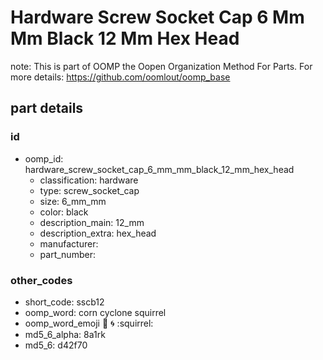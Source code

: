 # Hardware Screw Socket Cap 6 Mm Mm Black 12 Mm Hex Head  

note: This is part of OOMP the Oopen Organization Method For Parts. For more details: https://github.com/oomlout/oomp_base

##  part details





### id
* oomp_id: hardware_screw_socket_cap_6_mm_mm_black_12_mm_hex_head
  * classification: hardware
  * type: screw_socket_cap
  * size: 6_mm_mm
  * color: black
  * description_main: 12_mm
  * description_extra: hex_head
  * manufacturer: 
  * part_number: 

### other_codes
* short_code: sscb12
* oomp_word: corn cyclone squirrel
* oomp_word_emoji :corn: :cyclone: :squirrel:
* md5_6_alpha: 8a1rk
* md5_6: d42f70